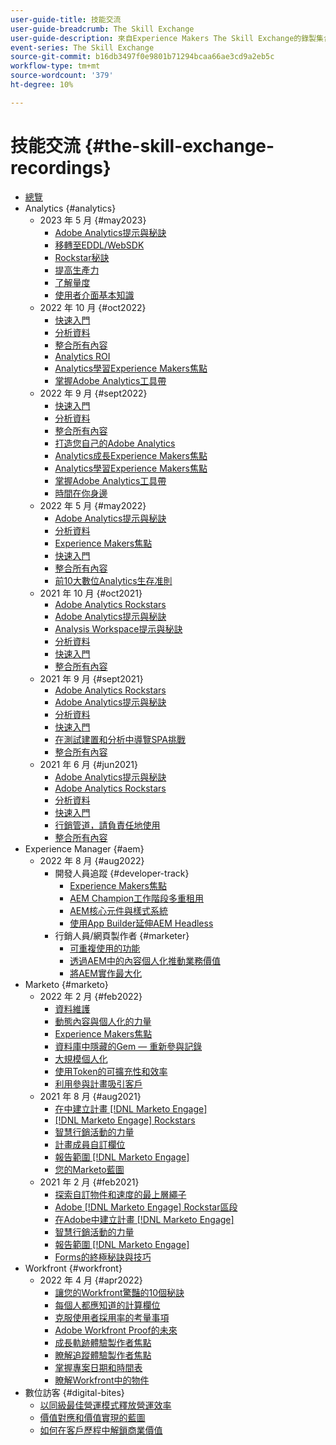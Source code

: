 ```yaml
---
user-guide-title: 技能交流
user-guide-breadcrumb: The Skill Exchange
user-guide-description: 來自Experience Makers The Skill Exchange的錄製集合
event-series: The Skill Exchange
source-git-commit: b16db3497f0e9801b71294bcaa66ae3cd9a2eb5c
workflow-type: tm+mt
source-wordcount: '379'
ht-degree: 10%

---
```



# 技能交流 {#the-skill-exchange-recordings}

+ [總覽](overview.md)
+ Analytics {#analytics}
   + 2023 年 5 月 {#may2023}
      + [Adobe Analytics提示與秘訣](analytics/may2023/tips-and-tricks.md)
      + [移轉至EDDL/WebSDK](analytics/may2023/migrate.md)
      + [Rockstar秘訣](analytics/may2023/rockstar-tips.md)
      + [提高生產力](analytics/may2023/productivity.md)
      + [了解量度](analytics/may2023/metrics.md)
      + [使用者介面基本知識](analytics/may2023/user-interface.md)
   + 2022 年 10 月 {#oct2022}
      + [快速入門](analytics/oct2022/getting-started.md)
      + [分析資料](analytics/oct2022/analyzing-the-data.md)
      + [整合所有內容](analytics/oct2022/putting-it-all-together.md)
      + [Analytics ROI](analytics/oct2022/analytics-roi.md)
      + [Analytics學習Experience Makers焦點](analytics/oct2022/spotlight.md)
      + [掌握Adobe Analytics工具帶](analytics/oct2022/toolbelt.md)
   + 2022 年 9 月 {#sept2022}
      + [快速入門](analytics/sept2022/getting-started.md)
      + [分析資料](analytics/sept2022/analyzing-the-data.md)
      + [整合所有內容](analytics/sept2022/putting-it-all-together.md)
      + [打造您自己的Adobe Analytics](analytics/sept2022/making-analytics-your-own.md)
      + [Analytics成長Experience Makers焦點](analytics/sept2022/grow-spotlight.md)
      + [Analytics學習Experience Makers焦點](analytics/sept2022/learn-spotlight.md)
      + [掌握Adobe Analytics工具帶](analytics/sept2022/toolbelt.md)
      + [時間在你身邊](analytics/sept2022/time-is-on-your-side.md)
   + 2022 年 5 月 {#may2022}
      + [Adobe Analytics提示與秘訣](analytics/may2022/tips-and-tricks.md)
      + [分析資料](analytics/may2022/analyze-data.md)
      + [Experience Makers焦點](analytics/may2022/experience-makers-spotlight.md)
      + [快速入門](analytics/may2022/getting-started.md)
      + [整合所有內容](analytics/may2022/putting-all-together.md)
      + [前10大數位Analytics生存准則](analytics/may2022/top-ten.md)
   + 2021 年 10 月 {#oct2021}
      + [Adobe Analytics Rockstars](analytics/oct2021/analytics-rockstars.md)
      + [Adobe Analytics提示與秘訣](analytics/oct2021/tips-and-tricks.md)
      + [Analysis Workspace提示與秘訣](analytics/oct2021/analysis-workspace-tips-and-tricks.md)
      + [分析資料](analytics/oct2021/analyze-data.md)
      + [快速入門](analytics/oct2021/getting-started.md)
      + [整合所有內容](analytics/oct2021/putting-all-together.md)
   + 2021 年 9 月 {#sept2021}
      + [Adobe Analytics Rockstars](analytics/sept2021/analytics-rockstars.md)
      + [Adobe Analytics提示與秘訣](analytics/sept2021/tips-and-tricks.md)
      + [分析資料](analytics/sept2021/analyze-data.md)
      + [快速入門](analytics/sept2021/getting-started.md)
      + [在測試建置和分析中導覽SPA挑戰](analytics/sept2021/navigate-spa.md)
      + [整合所有內容](analytics/sept2021/putting-all-together.md)
   + 2021 年 6 月 {#jun2021}
      + [Adobe Analytics提示與秘訣](analytics/jun2021/tips-and-tricks.md)
      + [Adobe Analytics Rockstars](analytics/jun2021/analytics-rockstars.md)
      + [分析資料](analytics/jun2021/analyze-data.md)
      + [快速入門](analytics/jun2021/getting-started.md)
      + [行銷管道，請負責任地使用](analytics/jun2021/marketing-channels.md)
      + [整合所有內容](analytics/jun2021/putting-all-together.md)
+ Experience Manager {#aem}
   + 2022 年 8 月 {#aug2022}
      + 開發人員追蹤 {#developer-track}
         + [Experience Makers焦點](aem/aug2022/spotlight.md)
         + [AEM Champion工作階段多重租用](aem/aug2022/multi-tenancy.md)
         + [AEM核心元件與樣式系統](aem/aug2022/core-components.md)
         + [使用App Builder延伸AEM Headless](aem/aug2022/app-builder.md)
      + 行銷人員/網頁製作者 {#marketer}
         + [可重複使用的功能](aem/aug2022/reusability.md)
         + [透過AEM中的內容個人化推動業務價值](aem/aug2022/personalization.md)
         + [將AEM實作最大化](aem/aug2022/implementation.md)
+ Marketo {#marketo}
   + 2022 年 2 月 {#feb2022}
      + [資料維護](marketo/feb2022/data-maintenance.md)
      + [動態內容與個人化的力量](marketo/feb2022/dynamic-content.md)
      + [Experience Makers焦點](marketo/feb2022/experience-makers-spotlight.md)
      + [資料庫中隱藏的Gem — 重新參與記錄](marketo/feb2022/hidden-gems.md)
      + [大規模個人化](marketo/feb2022/personalization-at-scale.md)
      + [使用Token的可擴充性和效率](marketo/feb2022/using-tokens.md)
      + [利用參與計畫吸引客戶](marketo/feb2022/utilize-engagement-programs.md)
   + 2021 年 8 月 {#aug2021}
      + [在中建立計畫 [!DNL Marketo Engage]](marketo/aug2021/create-programs.md)
      + [[!DNL Marketo Engage] Rockstars](marketo/aug2021/engage-rockstars.md)
      + [智慧行銷活動的力量](marketo/aug2021/smart-campaign.md)
      + [計畫成員自訂欄位](marketo/aug2021/program-member-custom-fields.md)
      + [報告範圍 [!DNL Marketo Engage]](marketo/aug2021/reporting.md)
      + [您的Marketo藍圖](marketo/aug2021/marketo-roadmap.md)
   + 2021 年 2 月 {#feb2021}
      + [探索自訂物件和速度的最上層繩子](marketo/feb2021/custom-objects.md)
      + [Adobe [!DNL Marketo Engage] Rockstar區段](marketo/feb2021/rockstar.md)
      + [在Adobe中建立計畫 [!DNL Marketo Engage]](marketo/feb2021/create-programs.md)
      + [智慧行銷活動的力量](marketo/feb2021/power-of-smart-campaign.md)
      + [報告範圍 [!DNL Marketo Engage]](marketo/feb2021/reporting-within-marketo.md)
      + [Forms的終極秘訣與技巧](marketo/feb2021/forms-tips-and-tricks.md)
+ Workfront {#workfront}
   + 2022 年 4 月 {#apr2022}
      + [讓您的Workfront驚豔的10個秘訣](workfront/apr2022/ten-tips.md)
      + [每個人都應知道的計算欄位](workfront/apr2022/calculated-fields.md)
      + [克服使用者採用率的考量事項](workfront/apr2022/user-adoption.md)
      + [Adobe Workfront Proof的未來](workfront/apr2022/workfront-proof.md)
      + [成長軌跡體驗製作者焦點](workfront/apr2022/grow-track-spotlight.md)
      + [瞭解追蹤體驗製作者焦點](workfront/apr2022/learn-track-spotlight.md)
      + [掌握專案日期和時間表](workfront/apr2022/projects-dates-timelines.md)
      + [瞭解Workfront中的物件](workfront/apr2022/understanding-objects.md)
+ 數位訪客 {#digital-bites}
   + [以同級最佳營運模式釋放營運效率](digital-bites/operational-model.md)
   + [價值對應和價值實現的藍圖](digital-bites/roadmap.md)
   + [如何在客戶歷程中解鎖商業價值](digital-bites/business-value.md)
